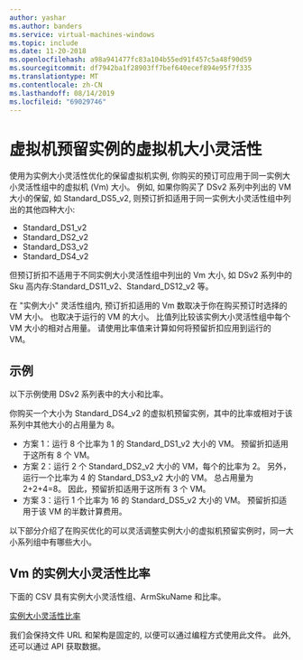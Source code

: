 ```yaml
---
author: yashar
ms.author: banders
ms.service: virtual-machines-windows
ms.topic: include
ms.date: 11-20-2018
ms.openlocfilehash: a98a941477fc83a104b55ed91f457c5a48f90d59
ms.sourcegitcommit: df7942ba1f28903ff7bef640ecef894e95f7f335
ms.translationtype: MT
ms.contentlocale: zh-CN
ms.lasthandoff: 08/14/2019
ms.locfileid: "69029746"
---
```

# <a name="virtual-machine-size-flexibility-with-reserved-vm-instances"></a>虚拟机预留实例的虚拟机大小灵活性

使用为实例大小灵活性优化的保留虚拟机实例, 你购买的预订可应用于同一实例大小灵活性组中的虚拟机 (Vm) 大小。 例如, 如果你购买了 DSv2 系列中列出的 VM 大小的保留, 如 Standard_DS5_v2, 则预订折扣适用于同一实例大小灵活性组中列出的其他四种大小:

- Standard_DS1_v2
- Standard_DS2_v2
- Standard_DS3_v2
- Standard_DS4_v2

但预订折扣不适用于不同实例大小灵活性组中列出的 Vm 大小, 如 DSv2 系列中的 Sku 高内存:Standard_DS11_v2、Standard_DS12_v2 等。

在 "实例大小" 灵活性组内, 预订折扣适用的 Vm 数取决于你在购买预订时选择的 VM 大小。 也取决于运行的 VM 的大小。 比值列比较该实例大小灵活性组中每个 VM 大小的相对占用量。 请使用比率值来计算如何将预留折扣应用到运行的 VM。

## <a name="examples"></a>示例

以下示例使用 DSv2 系列表中的大小和比率。

你购买一个大小为 Standard_DS4_v2 的虚拟机预留实例，其中的比率或相对于该系列中其他大小的占用量为 8。

- 方案 1：运行 8 个比率为 1 的 Standard_DS1_v2 大小的 VM。 预留折扣适用于这所有 8 个 VM。
- 方案 2：运行 2 个 Standard_DS2_v2 大小的 VM，每个的比率为 2。 另外，运行一个比率为 4 的 Standard_DS3_v2 大小的 VM。 总占用量为 2+2+4=8。 因此，预留折扣适用于这所有 3 个 VM。
- 方案 3：运行 1 个比率为 16 的 Standard_DS5_v2 大小的 VM。 预留折扣适用于该 VM 的半数计算费用。

以下部分介绍了在购买优化的可以灵活调整实例大小的虚拟机预留实例时，同一大小系列组中有哪些大小。

## <a name="instance-size-flexibility-ratio-for-vms"></a>Vm 的实例大小灵活性比率 

下面的 CSV 具有实例大小灵活性组、ArmSkuName 和比率。  

[实例大小灵活性比率](https://isfratio.blob.core.windows.net/isfratio/ISFRatio.csv)

我们会保持文件 URL 和架构是固定的, 以便可以通过编程方式使用此文件。 此外, 还可以通过 API 获取数据。

